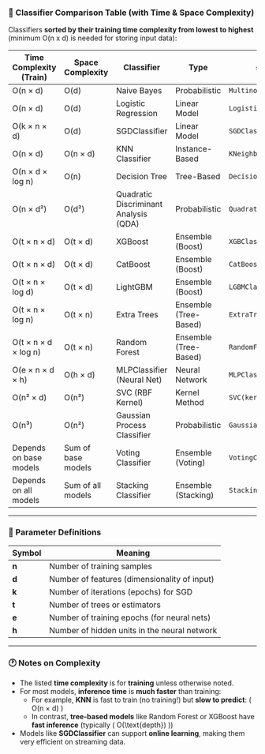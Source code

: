 ### 🌟 Classifier Comparison Table (with Time & Space Complexity)

Classifiers **sorted by their training time complexity from lowest to highest** (minimum O(n x d) is needed for storing input data):

| Time Complexity (Train)  | Space Complexity        | Classifier                             | Type                  | `sklearn` / Lib Name                   |
|--------------------------|--------------------------|----------------------------------------|-----------------------|----------------------------------------|
| O(n × d)                | O(d)                     | Naive Bayes                            | Probabilistic         | `MultinomialNB()`                      |
| O(n × d)                | O(d)                     | Logistic Regression                    | Linear Model          | `LogisticRegression()`                 |
| O(k × n × d)            | O(d)                     | SGDClassifier                          | Linear Model          | `SGDClassifier()`                      |
| O(n × d)                | O(n × d)                 | KNN Classifier                         | Instance-Based        | `KNeighborsClassifier()`               |
| O(n × d × log n)        | O(n)                     | Decision Tree                          | Tree-Based            | `DecisionTreeClassifier()`             |
| O(n × d²)               | O(d²)                    | Quadratic Discriminant Analysis (QDA)  | Probabilistic         | `QuadraticDiscriminantAnalysis()`      |
| O(t × n × d)            | O(t × d)                 | XGBoost                                | Ensemble (Boost)      | `XGBClassifier()`                      |
| O(t × n × d)            | O(t × d)                 | CatBoost                               | Ensemble (Boost)      | `CatBoostClassifier()`                 |
| O(t × n × log d)        | O(t × d)                 | LightGBM                               | Ensemble (Boost)      | `LGBMClassifier()`                     |
| O(t × n × log n)        | O(t × n)                 | Extra Trees                            | Ensemble (Tree-Based) | `ExtraTreesClassifier()`               |
| O(t × n × d × log n)    | O(t × n)                 | Random Forest                          | Ensemble (Tree-Based) | `RandomForestClassifier()`             |
| O(e × n × d × h)        | O(h × d)                 | MLPClassifier (Neural Net)             | Neural Network        | `MLPClassifier()`                      |
| O(n² × d)               | O(n²)                    | SVC (RBF Kernel)                       | Kernel Method         | `SVC(kernel='rbf')`                    |
| O(n³)                   | O(n²)                    | Gaussian Process Classifier            | Probabilistic         | `GaussianProcessClassifier()`          |
| Depends on base models  | Sum of base models       | Voting Classifier                      | Ensemble (Voting)     | `VotingClassifier()`                   |
| Depends on all models   | Sum of all models        | Stacking Classifier                    | Ensemble (Stacking)   | `StackingClassifier()`                 |

---

### 📘 Parameter Definitions

| Symbol | Meaning |
|--------|---------|
| **n** | Number of training samples |
| **d** | Number of features (dimensionality of input) |
| **k** | Number of iterations (epochs) for SGD |
| **t** | Number of trees or estimators |
| **e** | Number of training epochs (for neural nets) |
| **h** | Number of hidden units in the neural network |

---

### 🕐 Notes on Complexity

- The listed **time complexity** is for **training** unless otherwise noted.
- For most models, **inference time** is **much faster** than training:
  - For example, **KNN** is fast to train (no training!) but **slow to predict**: \( O(n × d) \)
  - In contrast, **tree-based models** like Random Forest or XGBoost have **fast inference** (typically \( O(\text{depth}) \))
- Models like **SGDClassifier** can support **online learning**, making them very efficient on streaming data.

